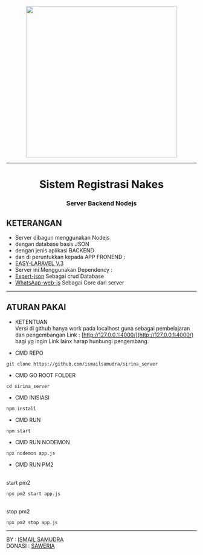 <div align='center'>
   <img width=400px src='https://github.com/ismailsamudra/sirina_server/assets/67509798/76b1466a-f531-49cb-8aed-a081ad9697d7'>
</div>

<hr>

<div align='center'>
   <h1>Sistem Registrasi Nakes</h1>
   <h3>Server Backend Nodejs</h3>
</div>

## KETERANGAN
- Server dibagun menggunakan Nodejs
- dengan database basis JSON
- dengan jenis aplikasi BACKEND
- dan di peruntukkan kepada APP FRONEND :
- [EASY-LARAVEL V.3](https://github.com/laratealcorp/master_larateal_v.1.18)
- Server ini Menggunakan Dependency :
- [Expert-json](https://github.com/ismailsamudra/expert-json) Sebagai crud Database
- [WhatsAap-web-js](https://wwebjs.dev/) Sebagai Core dari server

<hr>

## ATURAN PAKAI
- KETENTUAN
<br> Versi di github hanya work pada localhost guna sebagai pembelajaran dan pengembangan Link : [http://127.0.0.1:4000/](http://127.0.0.1:4000/)
<br> bagi yg ingin Link lainx harap hunbungi pengembang.

- CMD REPO
```
git clone https://github.com/ismailsamudra/sirina_server
```
- CMD GO ROOT FOLDER 
```
cd sirina_server
```
- CMD INISIASI 
```
npm install
```
- CMD RUN
```
npm start
```
- CMD RUN NODEMON
```
npx nodemon app.js
```
- CMD RUN PM2

<br> start pm2
```
npx pm2 start app.js
```
<br> stop pm2
```
npx pm2 stop app.js
```

<hr>

BY : [ISMAIL SAMUDRA](https://facebook.com/ismailsamudra86) <br>
DONASI : <a href="https://saweria.co/ismailsamudra" target="_blank">SAWERIA</a>
